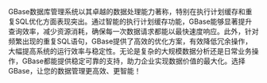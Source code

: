 GBase数据库管理系统以其卓越的数据处理能力著称，特别在执行计划缓存和重复SQL优化方面表现突出。通过智能的执行计划缓存功能，GBase能够显著提升查询效率，减少资源消耗，确保每一次数据请求都能以最快速度响应。此外，针对频繁出现的重复SQL语句，GBase提供了高效的优化方案，有效降低冗余操作，大幅提高系统的运行效率与稳定性。无论是复杂的大规模数据分析还是日常业务操作，GBase都能提供稳定可靠的支持，助力企业实现数据价值的最大化。选择GBase，让您的数据管理更高效、更智能！